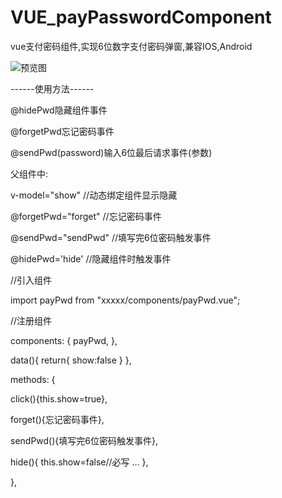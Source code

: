 # VUE_payPasswordComponent
vue支付密码组件,实现6位数字支付密码弹窗,兼容IOS,Android 

![预览图](https://github.com/z3989883/VUE_payPasswordComponent/blob/master/show.png?raw=true)

------使用方法------

@hidePwd隐藏组件事件

@forgetPwd忘记密码事件

@sendPwd(password)输入6位最后请求事件(参数)


父组件中:

  v-model="show" //动态绑定组件显示隐藏
  
  @forgetPwd="forget"  //忘记密码事件
  
  @sendPwd="sendPwd"  //填写完6位密码触发事件
  
  @hidePwd='hide' //隐藏组件时触发事件
  
	
	
//引入组件

import payPwd from "xxxxx/components/payPwd.vue";


//注册组件

components: {
    payPwd,
},


data(){
  return{
    show:false
  }
},

methods: {

  click(){this.show=true},
  
  forget(){忘记密码事件},
  
  sendPwd(){填写完6位密码触发事件},
  
  hide(){
    this.show=false//必写
    ...
  },
  
},
